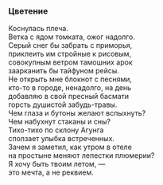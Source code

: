 
### Цветение 

Коснулась плеча.   
Ветка с ядом томката, ожог надолго.  
Серый снег бы забрать с приморья,  
приклеить им стройные к рисовым,  
совокупным ветром тамошних арок  
заарканить бы тайфуном рейсы.  
Не открыть мне блокнот с песнями,  
кто-то в городе, ненадолго, на день   
добавляю в свой пресный басмати  
горсть душистой забудь-травы.  
Чем глаза и бутоны желают вспыхнуть?  
Чем набухнут стаканы и сны?  
Тихо-тихо по склону Агунга   
сползает улыбка встреченных.  
Зачем я заметил, как утром в отеле  
на простыне меняют лепестки плюмерии?  
Я хочу быть твоим летом, —  
это мечта, а не реквием.  